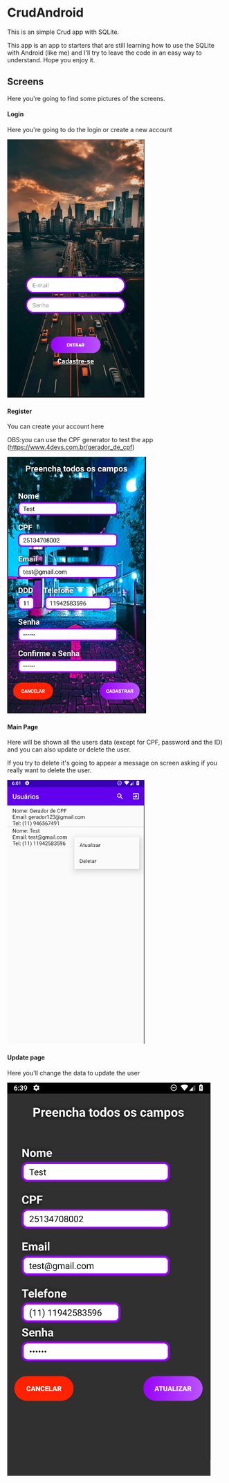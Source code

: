 # CrudAndroid
This is an simple Crud app with SQLite.

This app is an app to starters that are still learning how to use the SQLite with Android (like me) and I'll try to leave the code in an easy way to understand. Hope you enjoy it.

## Screens
Here you're going to find some pictures of the screens.

#### Login
Here you're going to do the login or create a new account

![](print1.png)

#### Register
You can create your account here

OBS:you can use the CPF generator to test the app (https://www.4devs.com.br/gerador_de_cpf)

![](print2.png)

#### Main Page
Here will be shown all the users data (except for CPF, password and the ID) and you can also update or delete the user.

If you try to delete it's going to appear a message on screen asking if you really want to delete the user.

![](print3.png)

#### Update page

Here you'll change the data to update the user

![](print5.png)
